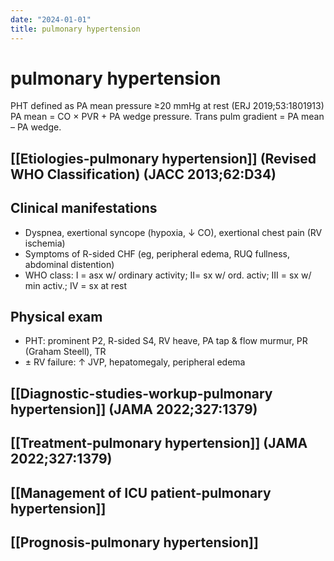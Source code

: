 ```yaml
---
date: "2024-01-01"
title: pulmonary hypertension
---
```


# pulmonary hypertension

PHT defined as PA mean pressure ≥20 mmHg at rest (ERJ 2019;53:1801913)
PA mean = CO × PVR + PA wedge pressure. Trans pulm gradient = PA mean – PA wedge.
## [[Etiologies-pulmonary hypertension]] (Revised WHO Classification) (JACC 2013;62:D34)
## Clinical manifestations
* Dyspnea, exertional syncope (hypoxia, ↓ CO), exertional chest pain (RV ischemia)
* Symptoms of R-sided CHF (eg, peripheral edema, RUQ fullness, abdominal distention)
* WHO class: I = asx w/ ordinary activity; II= sx w/ ord. activ; III = sx w/ min activ.; IV = sx at rest
## Physical exam
* PHT: prominent P2, R-sided S4, RV heave, PA tap & flow murmur, PR (Graham Steell), TR
* ± RV failure: ↑ JVP, hepatomegaly, peripheral edema
## [[Diagnostic-studies-workup-pulmonary hypertension]] (JAMA 2022;327:1379)
## [[Treatment-pulmonary hypertension]] (JAMA 2022;327:1379)
## [[Management of ICU patient-pulmonary hypertension]]
## [[Prognosis-pulmonary hypertension]]
